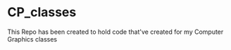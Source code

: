 # CP_classes

This Repo has been created to hold code that've created for my Computer Graphics classes

